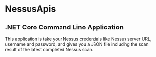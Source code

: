 # NessusApis

## .NET Core Command Line Application

This application is take your Nessus credentials like Nessus server URL, username and password, and gives you a JSON file including the scan result of the latest completed Nessus scan.
